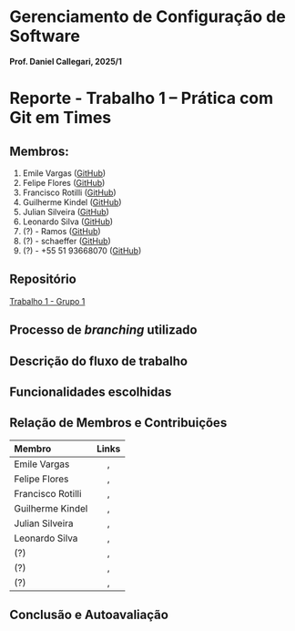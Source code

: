 
# Gerenciamento de Configuração de Software
**Prof. Daniel Callegari, 2025/1**

# Reporte - Trabalho 1 – Prática com Git em Times

## Membros:
1. Emile Vargas ([GitHub](https://github.com/emivargxs))
1. Felipe Flores ([GitHub](https://github.com/FelipeSF97))
1. Francisco Rotilli ([GitHub](https://github.com/FranciscoRotilli))
1. Guilherme Kindel ([GitHub](https://github.com/Kindelgui))
1. Julian Silveira ([GitHub](https://github.com/jfrvs))
1. Leonardo Silva ([GitHub](https://github.com/LeonardollSilva))
1. (?) - Ramos ([GitHub](https://github.com/kasprzak-k))
1. (?) - schaeffer ([GitHub](https://github.com/szchaeffer))
1. (?) - +55 51 93668070 ([GitHub](https://github.com/))

## Repositório

[Trabalho 1 - Grupo 1](https://github.com/FranciscoRotilli/Trabalho1-GCS)

## Processo de *branching* utilizado

## Descrição do fluxo de trabalho

## Funcionalidades escolhidas

## Relação de Membros e Contribuições

| Membro | Links |
|:-----|:------:|
| Emile Vargas | [](), []() |
| Felipe Flores | [](), []() |
| Francisco Rotilli | [](), []() |
| Guilherme Kindel | [](), []() |
| Julian Silveira | [](), []() |
| Leonardo Silva | [](), []() |
| (?) | [](), []() |
| (?) | [](), []() |
| (?) | [](), []() |

## Conclusão e Autoavaliação
